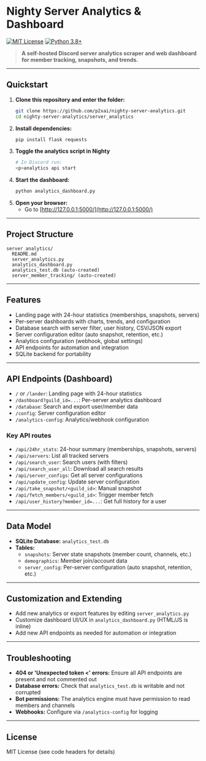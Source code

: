 # Nighty Server Analytics & Dashboard

[![MIT License](https://img.shields.io/badge/license-MIT-blue.svg)](LICENSE)
[![Python 3.8+](https://img.shields.io/badge/python-3.8%2B-blue.svg)](https://www.python.org/downloads/)

> **A self-hosted Discord server analytics scraper and web dashboard for member tracking, snapshots, and trends.**

---

## Quickstart

1. **Clone this repository and enter the folder:**
   ```sh
   git clone https://github.com/p2xai/nighty-server-analytics.git
   cd nighty-server-analytics/server_analytics
   ```
2. **Install dependencies:**
   ```sh
   pip install flask requests
   ```
3. **Toggle the analytics script in Nighty**
   ```sh
   # In Discord run:
   <p>analytics api start
   ```
4. **Start the dashboard:**
   ```sh
   python analytics_dashboard.py
   ```
5. **Open your browser:**
   - Go to [http://127.0.0.1:5000/](http://127.0.0.1:5000/)

---

## Project Structure

```
server_analytics/
  README.md
  server_analytics.py
  analytics_dashboard.py
  analytics_test.db (auto-created)
  server_member_tracking/ (auto-created)
```

---

## Features

- Landing page with 24-hour statistics (memberships, snapshots, servers)
- Per-server dashboards with charts, trends, and configuration
- Database search with server filter, user history, CSV/JSON export
- Server configuration editor (auto snapshot, retention, etc.)
- Analytics configuration (webhook, global settings)
- API endpoints for automation and integration
- SQLite backend for portability


---

## API Endpoints (Dashboard)

- `/` or `/lander`: Landing page with 24-hour statistics
- `/dashboard?guild_id=...`: Per-server analytics dashboard
- `/database`: Search and export user/member data
- `/config`: Server configuration editor
- `/analytics-config`: Analytics/webhook configuration

### Key API routes
- `/api/24hr_stats`: 24-hour summary (memberships, snapshots, servers)
- `/api/servers`: List all tracked servers
- `/api/search_user`: Search users (with filters)
- `/api/search_user_all`: Download all search results
- `/api/server_configs`: Get all server configurations
- `/api/update_config`: Update server configuration
- `/api/take_snapshot/<guild_id>`: Manual snapshot
- `/api/fetch_members/<guild_id>`: Trigger member fetch
- `/api/user_history?member_id=...`: Get full history for a user

---

## Data Model

- **SQLite Database:** `analytics_test.db`
- **Tables:**
  - `snapshots`: Server state snapshots (member count, channels, etc.)
  - `demographics`: Member join/account data
  - `server_config`: Per-server configuration (auto snapshot, retention, etc.)

---

## Customization and Extending

- Add new analytics or export features by editing `server_analytics.py`
- Customize dashboard UI/UX in `analytics_dashboard.py` (HTML/JS is inline)
- Add new API endpoints as needed for automation or integration

---

## Troubleshooting

- **404 or 'Unexpected token <' errors:** Ensure all API endpoints are present and not commented out
- **Database errors:** Check that `analytics_test.db` is writable and not corrupted
- **Bot permissions:** The analytics engine must have permission to read members and channels
- **Webhooks:** Configure via `/analytics-config` for logging

---

## License

MIT License (see code headers for details) 

